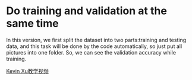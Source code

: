 # Do training and validation at the same time

In this version, we first split the dataset into two parts:training and testing data, and this task will be done 
by the code automatically, so just put all pictures into one folder. So, we can see the validation accuracy while training.

[Kevin Xu教学视频](https://www.youtube.com/watch?v=4_6T8I0pQ24&list=PLnUknG7KBFzqMSDZC1mnYMN0zMoRaH68r&index=2)
